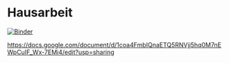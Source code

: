 # Hausarbeit

[![Binder](https://mybinder.org/badge_logo.svg)](https://mybinder.org/v2/gh/Geographistic/Hausarbeit_AfD/master)

https://docs.google.com/document/d/1coa4FmbIQnaETQ5RNVjj5hq0M7nEWpCuIF_Wx-7EMi4/edit?usp=sharing

